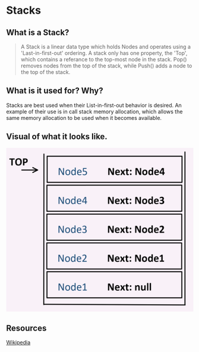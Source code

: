 # Stacks

## What is a Stack?

> A Stack is a linear data type which holds Nodes and operates using a 'Last-in-first-out'
ordering. A stack only has one property, the 'Top', which contains a referance to the top-most 
node in the stack. Pop() removes nodes from the top of the stack, while Push() adds a node to the
top of the stack.


## What is it used for? Why?

Stacks are best used when their List-in-first-out behavior is desired. An example of their use is in call stack memory
allocation, which allows the same memory allocation to be used when it becomes available.

## Visual of what it looks like.

![stack](../../assets/stack.PNG)

## Resources

[Wikipedia](https://en.wikipedia.org/wiki/Stack_(abstract_data_type))
